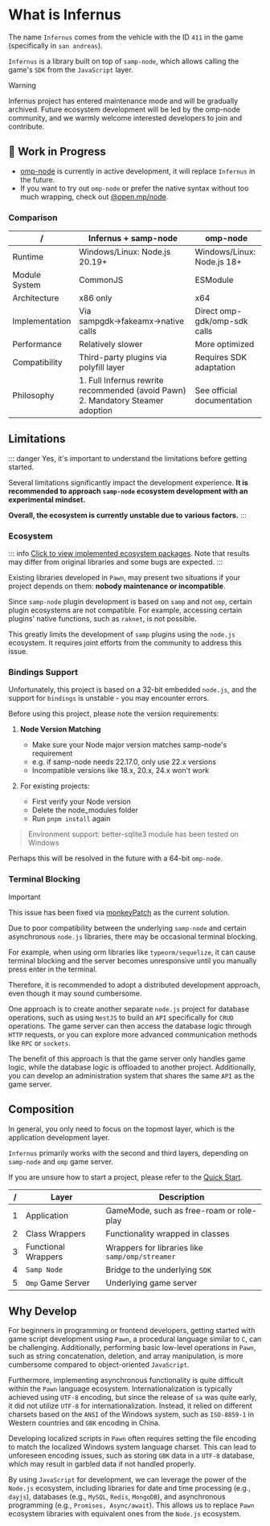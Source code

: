 # What is Infernus

The name `Infernus` comes from the vehicle with the ID `411` in the game (specifically in `san andreas`).

`Infernus` is a library built on top of `samp-node`, which allows calling the game's `SDK` from the `JavaScript` layer.

> [!WARNING]
> Infernus project has entered maintenance mode and will be gradually archived. Future ecosystem development will be led by the omp-node community, and we warmly welcome interested developers to join and contribute.

## 🚧 Work in Progress

- [omp-node](https://github.com/omp-node) is currently in active development, it will replace `Infernus` in the future.
- If you want to try out `omp-node` or prefer the native syntax without too much wrapping, check out [@open.mp/node](https://github.com/omp-node/core).

### Comparison

| /              | Infernus + samp-node                                                               | omp-node                     |
| -------------- | ---------------------------------------------------------------------------------- | ---------------------------- |
| Runtime        | Windows/Linux: Node.js 20.19+                                                      | Windows/Linux: Node.js 18+   |
| Module System  | CommonJS                                                                           | ESModule                     |
| Architecture   | x86 only                                                                           | x64                          |
| Implementation | Via sampgdk→fakeamx→native calls                                                   | Direct omp-gdk/omp-sdk calls |
| Performance    | Relatively slower                                                                  | More optimized               |
| Compatibility  | Third-party plugins via polyfill layer                                             | Requires SDK adaptation      |
| Philosophy     | 1. Full Infernus rewrite recommended (avoid Pawn)<br>2. Mandatory Steamer adoption | See official documentation   |

## Limitations

::: danger
Yes, it's important to understand the limitations before getting started.

Several limitations significantly impact the development experience. **It is recommended to approach `samp-node` ecosystem development with an experimental mindset.**

**Overall, the ecosystem is currently unstable due to various factors.**
:::

### Ecosystem

::: info
[Click to view implemented ecosystem packages](https://github.com/dockfries/infernus/tree/main/packages). Note that results may differ from original libraries and some bugs are expected.
:::

Existing libraries developed in `Pawn`, may present two situations if your project depends on them: **nobody maintenance or incompatible**.

Since `samp-node` plugin development is based on `samp` and not `omp`, certain plugin ecosystems are not compatible. For example, accessing certain plugins' native functions, such as `raknet`, is not possible.

This greatly limits the development of `samp` plugins using the `node.js` ecosystem. It requires joint efforts from the community to address this issue.

### Bindings Support

Unfortunately, this project is based on a 32-bit embedded `node.js`, and the support for `bindings` is unstable - you may encounter errors.

Before using this project, please note the version requirements:

1. **Node Version Matching**
   - Make sure your Node major version matches samp-node's requirement
   - e.g. if samp-node needs 22.17.0, only use 22.x versions
   - Incompatible versions like 18.x, 20.x, 24.x won't work

2. For existing projects:
   - First verify your Node version
   - Delete the node_modules folder
   - Run `pnpm install` again

> Environment support: better-sqlite3 module has been tested on Windows

Perhaps this will be resolved in the future with a 64-bit `omp-node`.

### Terminal Blocking

> [!IMPORTANT]
> This issue has been fixed via [monkeyPatch](https://github.com/dockfries/infernus-starter/blob/main/src/polyfill.js) as the current solution.

Due to poor compatibility between the underlying `samp-node` and certain asynchronous `node.js` libraries, there may be occasional terminal blocking.

For example, when using orm libraries like `typeorm/sequelize`, it can cause terminal blocking and the server becomes unresponsive until you manually press enter in the terminal.

Therefore, it is recommended to adopt a distributed development approach, even though it may sound cumbersome.

One approach is to create another separate `node.js` project for database operations, such as using `NestJS` to build an `API` specifically for `CRUD` operations. The game server can then access the database logic through `HTTP` requests, or you can explore more advanced communication methods like `RPC` or `sockets`.

The benefit of this approach is that the game server only handles game logic, while the database logic is offloaded to another project. Additionally, you can develop an administration system that shares the same `API` as the game server.

## Composition

In general, you only need to focus on the topmost layer, which is the application development layer.

`Infernus` primarily works with the second and third layers, depending on `samp-node` and `omp` game server.

If you are unsure how to start a project, please refer to the [Quick Start](./quick-start).

| /   | Layer               | Description                                     |
| --- | ------------------- | ----------------------------------------------- |
| 1   | Application         | GameMode, such as free-roam or role-play        |
| 2   | Class Wrappers      | Functionality wrapped in classes                |
| 3   | Functional Wrappers | Wrappers for libraries like `samp/omp/streamer` |
| 4   | `Samp Node`         | Bridge to the underlying `SDK`                  |
| 5   | `Omp` Game Server   | Underlying game server                          |

## Why Develop

For beginners in programming or frontend developers, getting started with game script development using `Pawn`, a procedural language similar to `C`, can be challenging. Additionally, performing basic low-level operations in `Pawn`, such as string concatenation, deletion, and array manipulation, is more cumbersome compared to object-oriented `JavaScript`.

Furthermore, implementing asynchronous functionality is quite difficult within the `Pawn` language ecosystem. Internationalization is typically achieved using `UTF-8` encoding, but since the release of `sa` was quite early, it did not utilize `UTF-8` for internationalization. Instead, it relied on different charsets based on the `ANSI` of the Windows system, such as `ISO-8859-1` in Western countries and `GBK` encoding in China.

Developing localized scripts in `Pawn` often requires setting the file encoding to match the localized Windows system language charset. This can lead to unforeseen encoding issues, such as storing `GBK` data in a `UTF-8` database, which may result in garbled data if not handled properly.

By using `JavaScript` for development, we can leverage the power of the `Node.js` ecosystem, including libraries for date and time processing (e.g., `dayjs`), databases (e.g., `MySQL`, `Redis`, `MongoDB`), and asynchronous programming (e.g., `Promises, Async/await`). This allows us to replace `Pawn` ecosystem libraries with equivalent ones from the `Node.js` ecosystem.
